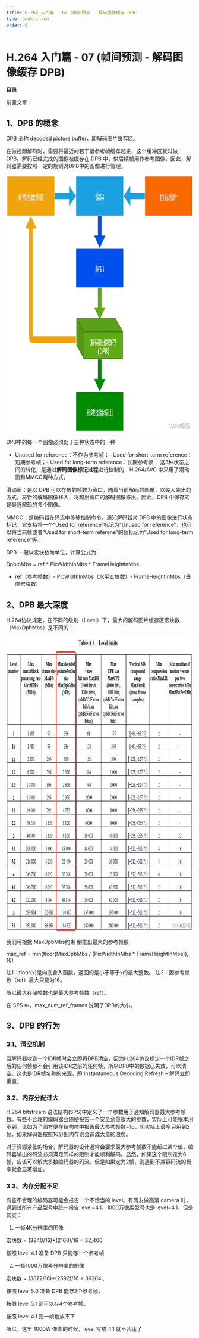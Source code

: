 ```yaml
---
title: H.264 入门篇 - 07 (帧间预测 - 解码图像缓存 DPB)
type: book-zh-cn
order: 0
---
```

# H.264 入门篇 - 07 (帧间预测 - 解码图像缓存 DPB)
**目录**

前置文章：


## 1、DPB 的概念

DPB 全称 decoded picture buffer，即解码图片缓存区。

在做视频解码时，需要将最近的若干幅参考帧缓存起来，这个缓冲区就叫做 DPB。解码已经完成的图像被缓存在 DPB 中，供后续帧用作参考图像，因此，解码器需要按照一定的规则对DPB中的图像进行管理。

<img alt="" height="690" src="images/H.264 入门篇 - 07 (帧间预测 - 解码图像缓存 DPB)/e4bde598031d95e44ab6476e5e750bcc.png" width="903">

DPB中的每一个图像必须处于三种状态中的一种
- Unused for reference：不作为参考帧；- Used for short-term reference：短期参考帧；- Used for long-term reference：长期参考帧；
这3种状态之间的转化，是通过**解码图像标记过程**进行控制的：H.264/AVC 中采用了滑动窗和MMCO两种方式。

滑动窗：是以 DPB 可以存放的帧数为窗口，随着当前解码的图像，以先入先出的方式，将新的解码图像移入，将超出窗口的解码图像移出。因此，DPB 中保存的是最近解码的多个图像。

MMCO：是编码器在码流中传输控制命令，通知解码器对 DPB 中的图像进行状态标记。它支持将一个“Used for reference”标记为“Unused for reference”，也可以将当前帧或者“Used for short-term referene”的帧标记为“Used for long-term reference”等。

DPB 一般以宏块数为单位，计算公式为：

>  
 DpbInMbs = ref * PicWidthInMbs * FrameHeightInMbs 

- ref（参考帧数）- PicWidthInMbs（水平宏块数）- FrameHeightInMbs（垂直宏块数）
## 2、DPB 最大深度

H.264协议规定，在不同的级别（Level）下，最大的解码图片缓存区宏块数（MaxDpbMbs）是不同的：

<img alt="" height="793" src="images/H.264 入门篇 - 07 (帧间预测 - 解码图像缓存 DPB)/c68bc29dc78af9edb4ac9e10b6f514e3.png" width="1018">



我们可根据 MaxDpbMbs约束 倒推出最大的参考帧数

>  
 max_ref = min(floor(MaxDpbMbs / (PicWidthInMbs * FrameHeightInMbs)), 16) 


>  
 注1：floor(x)是向底舍入函数，返回的是小于等于x的最大整数。 
 注2：因参考帧数（ref）最大只能为16。 


所以最大存储帧数也是最大参考帧数（ref）。

在 SPS 中，max_num_ref_frames 说明了DPB的大小。

## 3、DPB 的行为

### 3.1、清空机制

当解码器收到一个IDR帧时会立即将DPB清空，因为H.264协议规定一个IDR帧之后的任何帧都不会引用该IDR之前的任何帧，所以DPB中的数据已失效，可以清空。这也是IDR帧名称的来源，即 Instantaneous Decoding Refresh – 解码立即重置。

### 3.2、内存分配过大

H.264 bitstream 语法结构(SPS)中定义了一个参数用于通知解码器最大参考帧数。有些不合理的编码器会随便报告一个安全余量很大的参数，实际上可能根本用不到。比如为了图方便在结构体中报告最大参考帧数=16，但实际上最多只用到2帧，如果解码器按照16分配内存则会造成大量的浪费。

对于资源紧张的场合，解码器的设计通常会要求最大参考帧数不能超过某个值，编码器输出的码流必须满足同样的限制才能顺利解码。显然，如果这个限制定为6帧，应该可以解大多数编码器的码流。但是如果定为2帧，则遇到不兼容码流的概率就会显著增加。

### 3.3、内存分配不足

有些不合理的编码器可能会报告一个不恰当的 level。有网友做高清 camera 时，遇到过所有产品型号中统一报告 level=4.1。1000万像素型号也是 level=4.1，但是其实：

1) 一帧4K分辨率的图像

宏块数 = (3840/16)*(2160)/16 = 32,400

按照 level 4.1 准备 DPB 只能存一个参考帧

2) 一帧1000万像素分辨率的图像

宏块数 = (3872/16)*(2592)/16 = 39204 ,

按照 level 5.0 准备 DPB 能存2个参考帧，

按照 level 5.1 则可以存4个参考帧。

按照 level 4.1 则一帧也放不下

所以，这里 1000W 像素的时候，level 写成 4.1 就不合适了

